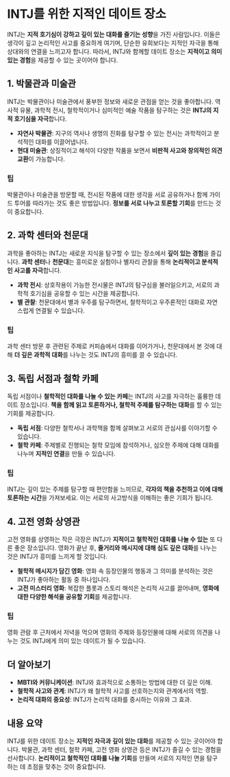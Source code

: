 # INTJ를 위한 지적인 데이트 장소

INTJ는 **지적 호기심이 강하고 깊이 있는 대화를 즐기는 성향**을 가진 사람입니다. 이들은 생각이 깊고 논리적인 사고를 중요하게 여기며, 단순한 유희보다는 지적인 자극을 통해 상대와의 연결을 느끼고자 합니다. 따라서, INTJ와 함께할 데이트 장소는 **지적이고 의미 있는 경험**을 제공할 수 있는 곳이어야 합니다.

## 1. 박물관과 미술관

INTJ는 박물관이나 미술관에서 풍부한 정보와 새로운 관점을 얻는 것을 좋아합니다. 역사적 유물, 과학적 전시, 철학적이거나 심미적인 예술 작품을 탐구하는 것은 **INTJ의 지적 호기심을 자극**합니다.

- **자연사 박물관**: 지구의 역사나 생명의 진화를 탐구할 수 있는 전시는 과학적이고 분석적인 대화를 이끌어냅니다.
- **현대 미술관**: 상징적이고 해석이 다양한 작품을 보면서 **비판적 사고와 창의적인 의견 교환**이 가능합니다.

### 팁
박물관이나 미술관을 방문할 때, 전시된 작품에 대한 생각을 서로 공유하거나 함께 가이드 투어를 따라가는 것도 좋은 방법입니다. **정보를 서로 나누고 토론할 기회**를 만드는 것이 중요합니다.

## 2. 과학 센터와 천문대

과학을 좋아하는 INTJ는 새로운 지식을 탐구할 수 있는 장소에서 **깊이 있는 경험**을 즐깁니다. **과학 센터**나 **천문대**는 흥미로운 실험이나 별자리 관찰을 통해 **논리적이고 분석적인 사고를 자극**합니다.

- **과학 전시**: 상호작용이 가능한 전시물은 INTJ의 탐구심을 불러일으키고, 서로의 과학적 호기심을 공유할 수 있는 시간을 제공합니다.
- **별 관찰**: 천문대에서 별과 우주를 탐구하면서, 철학적이고 우주론적인 대화로 자연스럽게 연결될 수 있습니다.

### 팁
과학 센터 방문 후 관련된 주제로 커피숍에서 대화를 이어가거나, 천문대에서 본 것에 대해 **더 깊은 과학적 대화**를 나누는 것도 INTJ의 흥미를 끌 수 있습니다.

## 3. 독립 서점과 철학 카페

독립 서점이나 **철학적인 대화를 나눌 수 있는 카페**는 INTJ의 사고를 자극하는 훌륭한 데이트 장소입니다. **책을 함께 읽고 토론하거나, 철학적 주제를 탐구하는 대화**를 할 수 있는 기회를 제공합니다.

- **독립 서점**: 다양한 철학서나 과학책을 함께 살펴보고 서로의 관심사를 이야기할 수 있습니다.
- **철학 카페**: 주제별로 진행되는 철학 모임에 참석하거나, 심오한 주제에 대해 대화를 나누며 **지적인 연결**을 만들 수 있습니다.

### 팁
INTJ는 깊이 있는 주제를 탐구할 때 편안함을 느끼므로, **각자의 책을 추천하고 이에 대해 토론하는 시간**을 가져보세요. 이는 서로의 사고방식을 이해하는 좋은 기회가 됩니다.

## 4. 고전 영화 상영관

고전 영화를 상영하는 작은 극장은 INTJ가 **지적이고 철학적인 대화를 나눌 수 있는** 또 다른 좋은 장소입니다. 영화가 끝난 후, **줄거리와 메시지에 대해 심도 깊은 대화**를 나누는 것은 INTJ가 흥미를 느끼게 할 것입니다.

- **철학적 메시지가 담긴 영화**: 영화 속 등장인물의 행동과 그 의미를 분석하는 것은 INTJ가 좋아하는 활동 중 하나입니다.
- **고전 미스터리 영화**: 복잡한 플롯과 스토리 해석은 논리적 사고를 끌어내며, **영화에 대한 다양한 해석을 공유할 기회**를 제공합니다.

### 팁
영화 관람 후 근처에서 저녁을 먹으며 영화의 주제와 등장인물에 대해 서로의 의견을 나누는 것도 INTJ에게 의미 있는 데이트가 될 수 있습니다.

## 더 알아보기

- **MBTI와 커뮤니케이션**: INTJ와 효과적으로 소통하는 방법에 대한 더 깊은 이해.
- **철학적 사고와 관계**: INTJ가 왜 철학적 사고를 선호하는지와 관계에서의 역할.
- **논리적 대화의 중요성**: INTJ가 논리적 대화를 중시하는 이유와 그 효과.

## 내용 요약

INTJ를 위한 데이트 장소는 **지적인 자극과 깊이 있는 대화**를 제공할 수 있는 곳이어야 합니다. 박물관, 과학 센터, 철학 카페, 고전 영화 상영관 등은 INTJ가 즐길 수 있는 경험을 선사합니다. **논리적이고 철학적인 대화를 나눌 기회**를 만들며 서로의 지적인 면을 탐구하는 데 초점을 맞추는 것이 중요합니다.